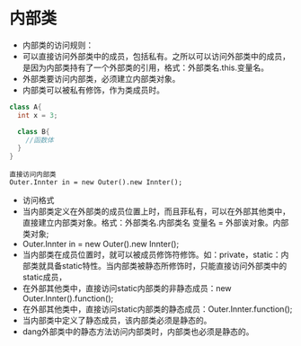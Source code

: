   # 内部类
  * 内部类的访问规则：
   * 可以直接访问外部类中的成员，包括私有。之所以可以访问外部类中的成员，是因为内部类持有了一个外部类的引用，格式：外部类名.this.变量名。
   * 外部类要访问内部类，必须建立内部类对象。
   * 内部类可以被私有修饰，作为类成员时。

  ```java
  class A{
    int x = 3;

    class B{
      //函数体
    }
  }
  ```
  ```
  直接访问内部类
  Outer.Innter in = new Outer().new Innter();
  ```
  * 访问格式
   * 当内部类定义在外部类的成员位置上时，而且菲私有，可以在外部其他类中，直接建立内部类对象。格式：外部类名.内部类名 变量名 = 外部诶对象。内部类对象;
   * Outer.Innter in = new Outer().new Innter();
   * 当内部类在成员位置时，就可以被成员修饰符修饰。如：private，static：内部类就具备static特性。当内部类被静态所修饰时，只能直接访问外部类中的static成员，
   * 在外部其他类中，直接访问static内部类的非静态成员：new Outer.Innter().function();
   * 在外部其他类中，直接访问static内部类的静态成员：Outer.Innter.function();
   * 当内部类中定义了静态成员，该内部类必须是静态的。
   * dang外部类中的静态方法访问内部类时，内部类也必须是静态的。

